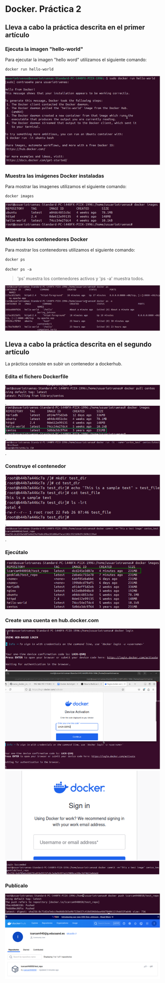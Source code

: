 # Docker. Práctica 2



## Lleva a cabo la práctica descrita en el primer artículo

### Ejecuta la imagen "hello-world"

Para  ejecutar la imagen "hello word" utilizamos el siguiente comando:
`````
docker run hello-world

`````

![img1](/Docker/Images/Screenshot_1.png)

### Muestra las imágenes Docker instaladas

Para  mostrar las imagenes  utilizamos el siguiente comando:
`````
docker images

`````

![img1](/Docker/Images/Screenshot_2.png)

### Muestra los contenedores Docker

Para  mostrar los contenedores utilizamos el siguiente comando:
`````
docker ps

docher ps -a

`````

> 'ps' muestra los contenedores activos y 'ps -a' muestra todos.


![img1](/Docker/Images/Screenshot_3.png)

## Lleva a cabo la práctica descrita en el segundo artículo

La práctica consiste en subir un contenedor a dockerhub.

### Edita el fichero Dockerfile
![img1](/Docker/Images/Screenshot_4.png)
.
![img1](/Docker/Images/Screenshot_5.png)
.
![img1](/Docker/Images/Screenshot_6.png)
.

### Construye el contenedor
![img1](/Docker/Images/Screenshot_7.png)
.
![img1](/Docker/Images/Screenshot_8.png)
.

### Ejecútalo

![img1](/Docker/Images/Screenshot_9.png)

### Create una cuenta en hub.docker.com
![img1](/Docker/Images/Screenshot_10.png)
![img1](/Docker/Images/Screenshot_11.png)
![img1](/Docker/Images/Screenshot_12.png)
![img1](/Docker/Images/Screenshot_13.png)

### Publícalo
![img1](/Docker/Images/Screenshot_14.png)
![img1](/Docker/Images/Screenshot_142.png)
